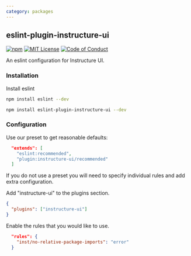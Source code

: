 ```yaml
---
category: packages
---
```


## eslint-plugin-instructure-ui

[![npm][npm]][npm-url]
[![MIT License][license-badge]][license]
[![Code of Conduct][coc-badge]][coc]

An eslint configuration for Instructure UI.

### Installation

Install eslint

```sh
npm install eslint --dev
```

```sh
npm install eslint-plugin-instructure-ui --dev
```

### Configuration

Use our preset to get reasonable defaults:

```json
  "extends": [
    "eslint:recommended",
    "plugin:instructure-ui/recommended"
  ]
```

If you do not use a preset you will need to specify individual rules and add extra configuration.

Add "instructure-ui" to the plugins section.

```json
{
  "plugins": ["instructure-ui"]
}
```

Enable the rules that you would like to use.

```json
  "rules": {
    "inst/no-relative-package-imports": "error"
  }
```

[npm]: https://img.shields.io/npm/v/eslint-plugin-instructure-ui.svg
[npm-url]: https://npmjs.com/package/eslint-plugin-instructure-ui
[license-badge]: https://img.shields.io/npm/l/instructure-ui.svg?style=flat-square
[license]: https://github.com/instructure/instructure-ui/blob/master/LICENSE
[coc-badge]: https://img.shields.io/badge/code%20of-conduct-ff69b4.svg?style=flat-square
[coc]: https://github.com/instructure/instructure-ui/blob/master/CODE_OF_CONDUCT.md
